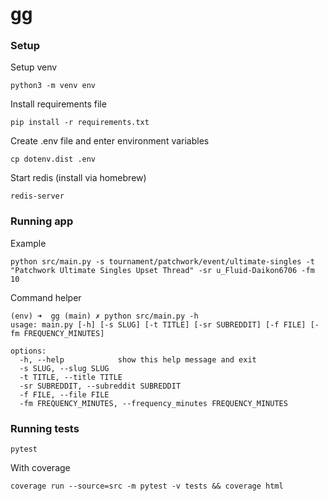 # gg

### Setup
Setup venv
```
python3 -m venv env
```
Install requirements file
```
pip install -r requirements.txt
```
Create .env file and enter environment variables
```
cp dotenv.dist .env
```
Start redis (install via homebrew)
```
redis-server
```
### Running app
Example
```
python src/main.py -s tournament/patchwork/event/ultimate-singles -t "Patchwork Ultimate Singles Upset Thread" -sr u_Fluid-Daikon6706 -fm 10
```
Command helper
```
(env) ➜  gg (main) ✗ python src/main.py -h
usage: main.py [-h] [-s SLUG] [-t TITLE] [-sr SUBREDDIT] [-f FILE] [-fm FREQUENCY_MINUTES]

options:
  -h, --help            show this help message and exit
  -s SLUG, --slug SLUG
  -t TITLE, --title TITLE
  -sr SUBREDDIT, --subreddit SUBREDDIT
  -f FILE, --file FILE
  -fm FREQUENCY_MINUTES, --frequency_minutes FREQUENCY_MINUTES
```

### Running tests
```
pytest
```
With coverage
```
coverage run --source=src -m pytest -v tests && coverage html
```
